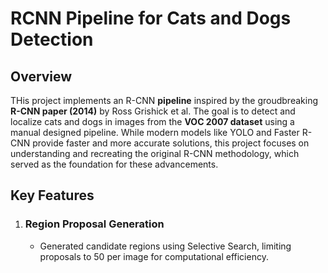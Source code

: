 # RCNN Pipeline for Cats and Dogs Detection

## Overview
THis project implements an R-CNN **pipeline** inspired by the groudbreaking **R-CNN paper (2014)** by Ross Grishick et al. The goal is to detect and localize cats and dogs in images from the **VOC 2007 dataset** using a manual designed pipeline.
While modern models like YOLO and Faster R-CNN provide faster and more accurate solutions, this project focuses on understanding and recreating the original R-CNN methodology, which served as the foundation for these advancements.

## Key Features
1. ### Region Proposal Generation
   - Generated candidate regions using Selective Search, limiting proposals to 50 per image for computational efficiency.
